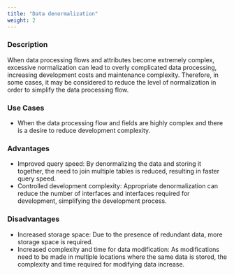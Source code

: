 ```yaml
---
title: "Data denormalization"
weight: 2
---
```


### **Description**

When data processing flows and attributes become extremely complex, excessive normalization can lead to overly complicated data processing, increasing development costs and maintenance complexity. Therefore, in some cases, it may be considered to reduce the level of normalization in order to simplify the data processing flow.

### **Use Cases**

- When the data processing flow and fields are highly complex and there is a desire to reduce development complexity.

### **Advantages**

- Improved query speed: By denormalizing the data and storing it together, the need to join multiple tables is reduced, resulting in faster query speed.
- Controlled development complexity: Appropriate denormalization can reduce the number of interfaces and interfaces required for development, simplifying the development process.

### **Disadvantages**

- Increased storage space: Due to the presence of redundant data, more storage space is required.
- Increased complexity and time for data modification: As modifications need to be made in multiple locations where the same data is stored, the complexity and time required for modifying data increase.